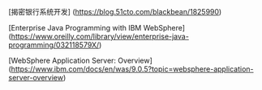 [揭密银行系统开发] (https://blog.51cto.com/blackbean/1825990)

[Enterprise Java Programming with IBM WebSphere] (https://www.oreilly.com/library/view/enterprise-java-programming/032118579X/)





[WebSphere Application Server: Overview]  (https://www.ibm.com/docs/en/was/9.0.5?topic=websphere-application-server-overview)